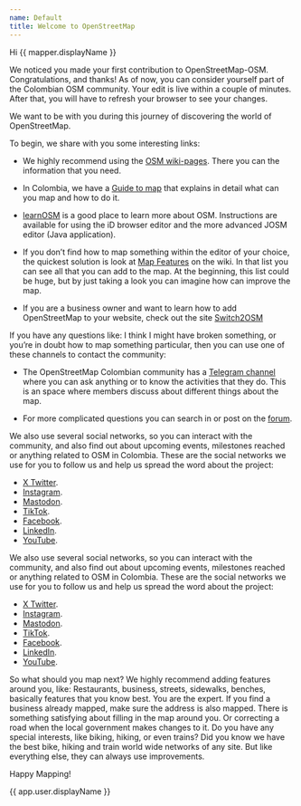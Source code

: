 ```yaml
---
name: Default
title: Welcome to OpenStreetMap
---
```


Hi {{ mapper.displayName }}

We noticed you made your first contribution to OpenStreetMap-OSM.
Congratulations, and thanks!
As of now, you can consider yourself part of the Colombian OSM community.
Your edit is live within a couple of minutes.
After that, you will have to refresh your browser to see your changes.

We want to be with you during this journey of discovering the world of OpenStreetMap.

To begin, we share with you some interesting links:

* We highly recommend using the [OSM wiki-pages](https://wiki.openstreetmap.org/).
There you can the information that you need.

* In Colombia, we have a [Guide to map](https://wiki.openstreetmap.org/wiki/Colombia/Guide_for_mapping) that explains in detail what can you map and how to do it.

* [learnOSM](https://learnosm.org) is a good place to learn more about OSM.
Instructions are available for using the iD browser editor and the more advanced JOSM editor (Java application).

* If you don’t find how to map something within the editor of your choice, the quickest solution is look at [Map Features](https://wiki.openstreetmap.org/wiki/Map_Features) on the wiki.
In that list you can see all that you can add to the map.
At the beginning, this list could be huge, but by just taking a look you can imagine how can improve the map.

* If you are a business owner and want to learn how to add OpenStreetMap to your website, check out the site [Switch2OSM](https://switch2osm.org/)

If you have any questions like:
I think I might have broken something, or you’re in doubt how to map something particular, then you can use one of these channels to contact the community:

* The OpenStreetMap Colombian community has a [Telegram channel](https://telegram.me/osmco) where you can ask anything or to know the activities that they do.
This is an space where members discuss about different things about the map.

* For more complicated questions you can search in or post on the [forum](https://community.openstreetmap.org).

We also use several social networks, so you can interact with the community, and also find out about upcoming events, milestones reached or anything related to OSM in Colombia. These are the social networks we use for you to follow us and help us spread the word about the project:

* [X Twitter](https://twitter.com/OSM_Colombia).
* [Instagram](https://www.instagram.com/osm_colombia/).
* [Mastodon](https://en.osm.town/@OSM_Colombia).
* [TikTok](https://www.tiktok.com/@osm_colombia).
* [Facebook](https://www.facebook.com/groups/OsmCol/).
* [LinkedIn](https://www.linkedin.com/groups/13038204/).
* [YouTube](https://www.youtube.com/@OSM_Colombia).

We also use several social networks, so you can interact with the community, and also find out about upcoming events, milestones reached or anything related to OSM in Colombia. These are the social networks we use for you to follow us and help us spread the word about the project:

* [X Twitter](https://twitter.com/OSM_Colombia).
* [Instagram](https://www.instagram.com/osm_colombia/).
* [Mastodon](https://en.osm.town/@OSM_Colombia).
* [TikTok](https://www.tiktok.com/@osm_colombia).
* [Facebook](https://www.facebook.com/groups/OsmCol/).
* [LinkedIn](https://www.linkedin.com/groups/13038204/).
* [YouTube](https://www.youtube.com/@OSM_Colombia).

So what should you map next?
We highly recommend adding features around you, like:
Restaurants, business, streets, sidewalks, benches, basically features that you know best.
You are the expert.
If you find a business already mapped, make sure the address is also mapped.
There is something satisfying about filling in the map around you.
Or correcting a road when the local government makes changes to it.
Do you have any special interests, like biking, hiking, or even trains?
Did you know we have the best bike, hiking and train world wide networks of any site.
But like everything else, they can always use improvements.

Happy Mapping!


{{ app.user.displayName }}
